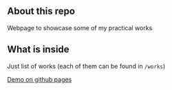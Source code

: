 ## About this repo
Webpage to showcase some of my practical works

## What is inside
Just list of works (each of them can be found in `/works`)

[Demo on github pages](http://blasterxl.github.io/portfolio/)


